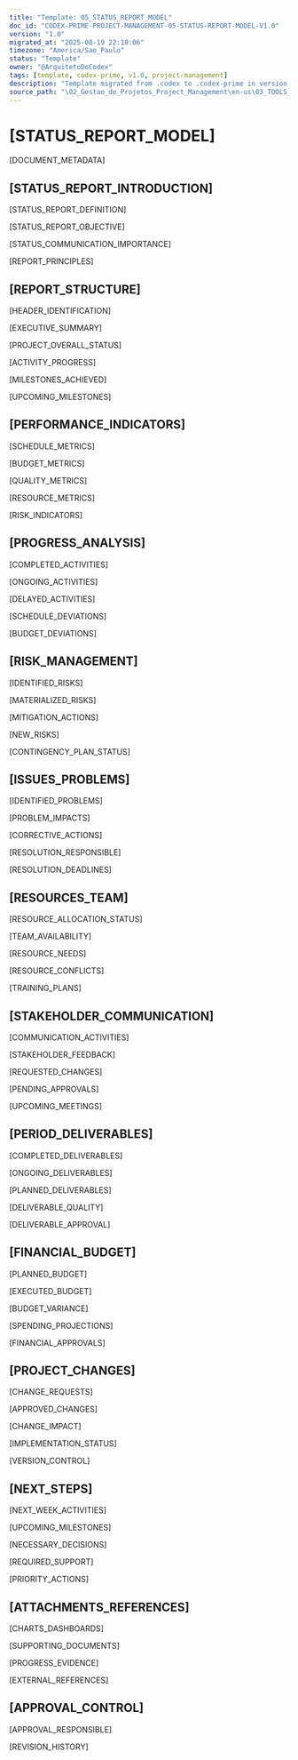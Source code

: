 ```yaml
---
title: "Template: 05_STATUS_REPORT_MODEL"
doc_id: "CODEX-PRIME-PROJECT-MANAGEMENT-05-STATUS-REPORT-MODEL-V1.0"
version: "1.0"
migrated_at: "2025-08-19 22:10:06"
timezone: "America/Sao_Paulo"
status: "Template"
owner: "@ArquitetoDoCodex"
tags: [template, codex-prime, v1.0, project-management]
description: "Template migrated from .codex to .codex-prime in version 1.0"
source_path: "\02_Gestao_de_Projetos_Project_Management\en-us\03_TOOLS_AND_MODELS\05_STATUS_REPORT_MODEL.md"
---
```


# [STATUS_REPORT_MODEL]

[DOCUMENT_METADATA]

## [STATUS_REPORT_INTRODUCTION]

[STATUS_REPORT_DEFINITION]

[STATUS_REPORT_OBJECTIVE]

[STATUS_COMMUNICATION_IMPORTANCE]

[REPORT_PRINCIPLES]

## [REPORT_STRUCTURE]

[HEADER_IDENTIFICATION]

[EXECUTIVE_SUMMARY]

[PROJECT_OVERALL_STATUS]

[ACTIVITY_PROGRESS]

[MILESTONES_ACHIEVED]

[UPCOMING_MILESTONES]

## [PERFORMANCE_INDICATORS]

[SCHEDULE_METRICS]

[BUDGET_METRICS]

[QUALITY_METRICS]

[RESOURCE_METRICS]

[RISK_INDICATORS]

## [PROGRESS_ANALYSIS]

[COMPLETED_ACTIVITIES]

[ONGOING_ACTIVITIES]

[DELAYED_ACTIVITIES]

[SCHEDULE_DEVIATIONS]

[BUDGET_DEVIATIONS]

## [RISK_MANAGEMENT]

[IDENTIFIED_RISKS]

[MATERIALIZED_RISKS]

[MITIGATION_ACTIONS]

[NEW_RISKS]

[CONTINGENCY_PLAN_STATUS]

## [ISSUES_PROBLEMS]

[IDENTIFIED_PROBLEMS]

[PROBLEM_IMPACTS]

[CORRECTIVE_ACTIONS]

[RESOLUTION_RESPONSIBLE]

[RESOLUTION_DEADLINES]

## [RESOURCES_TEAM]

[RESOURCE_ALLOCATION_STATUS]

[TEAM_AVAILABILITY]

[RESOURCE_NEEDS]

[RESOURCE_CONFLICTS]

[TRAINING_PLANS]

## [STAKEHOLDER_COMMUNICATION]

[COMMUNICATION_ACTIVITIES]

[STAKEHOLDER_FEEDBACK]

[REQUESTED_CHANGES]

[PENDING_APPROVALS]

[UPCOMING_MEETINGS]

## [PERIOD_DELIVERABLES]

[COMPLETED_DELIVERABLES]

[ONGOING_DELIVERABLES]

[PLANNED_DELIVERABLES]

[DELIVERABLE_QUALITY]

[DELIVERABLE_APPROVAL]

## [FINANCIAL_BUDGET]

[PLANNED_BUDGET]

[EXECUTED_BUDGET]

[BUDGET_VARIANCE]

[SPENDING_PROJECTIONS]

[FINANCIAL_APPROVALS]

## [PROJECT_CHANGES]

[CHANGE_REQUESTS]

[APPROVED_CHANGES]

[CHANGE_IMPACT]

[IMPLEMENTATION_STATUS]

[VERSION_CONTROL]

## [NEXT_STEPS]

[NEXT_WEEK_ACTIVITIES]

[UPCOMING_MILESTONES]

[NECESSARY_DECISIONS]

[REQUIRED_SUPPORT]

[PRIORITY_ACTIONS]

## [ATTACHMENTS_REFERENCES]

[CHARTS_DASHBOARDS]

[SUPPORTING_DOCUMENTS]

[PROGRESS_EVIDENCE]

[EXTERNAL_REFERENCES]

## [APPROVAL_CONTROL]

[APPROVAL_RESPONSIBLE]

[REVISION_HISTORY]